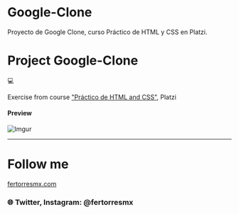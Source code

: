 # Google-Clone

Proyecto de Google Clone, curso Práctico de HTML y CSS en Platzi.

# Project Google-Clone

:computer:

Exercise from course ["Práctico de HTML and CSS"](https://platzi.com/courses/html-practico/), Platzi

#### Preview

![Imgur](https://i.imgur.com/NcDo1Yw.png)

---

# Follow me

[fertorresmx.com](http://fertorresmx.com/)

### :globe_with_meridians: Twitter, Instagram: @fertorresmx
